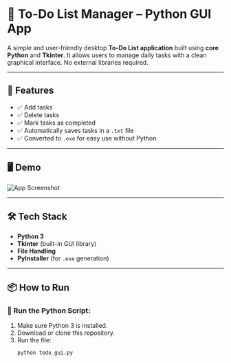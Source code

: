 # 📝 To-Do List Manager – Python GUI App

A simple and user-friendly desktop **To-Do List application** built using **core Python** and **Tkinter**. It allows users to manage daily tasks with a clean graphical interface. No external libraries required.

---

## 🚀 Features

- ✅ Add tasks
- ✅ Delete tasks
- ✅ Mark tasks as completed
- ✅ Automatically saves tasks in a `.txt` file
- ✅ Converted to `.exe` for easy use without Python

---

## 🖥️ Demo

![App Screenshot](screenshot.png) <!-- Replace with your actual image filename if uploading -->

---

## 🛠️ Tech Stack

- **Python 3**
- **Tkinter** (built-in GUI library)
- **File Handling**
- **PyInstaller** (for `.exe` generation)

---

## 📦 How to Run

### 🔹 Run the Python Script:
1. Make sure Python 3 is installed.
2. Download or clone this repository.
3. Run the file:
   ```bash
   python todo_gui.py

